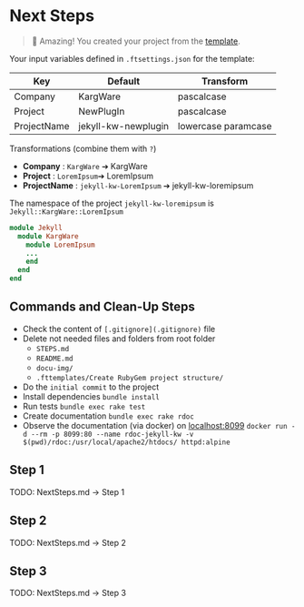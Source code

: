 # Next Steps

> 🥳 Amazing! You created your project from the [template][GitHub jekyll-plugin-template].

Your input variables defined in `.ftsettings.json` for the template:

| Key         | Default             | Transform           |
|-------------|---------------------|---------------------|
| Company     | KargWare            | pascalcase          |
| Project     | NewPlugIn           | pascalcase          |
| ProjectName | jekyll-kw-newplugin | lowercase paramcase |

Transformations (combine them with `?`)

- **Company**     : `KargWare` ➔ KargWare
- **Project**     : `LoremIpsum`➔ LoremIpsum
- **ProjectName** : `jekyll-kw-LoremIpsum` ➔ jekyll-kw-loremipsum

The namespace of the project `jekyll-kw-loremipsum` is `Jekyll::KargWare::LoremIpsum`

```ruby
module Jekyll
  module KargWare
    module LoremIpsum
    ...
    end
  end
end
```

## Commands and Clean-Up Steps

- Check the content of `[.gitignore](.gitignore)` file
- Delete not needed files and folders from root folder
  - `STEPS.md`
  - `README.md`
  - `docu-img/`
  - `.fttemplates/Create RubyGem project structure/`
- Do the `initial commit` to the project
- Install dependencies `bundle install`
- Run tests `bundle exec rake test`
- Create documentation `bundle exec rake rdoc`
- Observe the documentation (via docker) on [localhost:8099](http://localhost:8099) `docker run -d --rm -p 8099:80 --name rdoc-jekyll-kw -v $(pwd)/rdoc:/usr/local/apache2/htdocs/ httpd:alpine`

## Step 1

TODO: NextSteps.md -> Step 1

## Step 2

TODO: NextSteps.md -> Step 2

## Step 3

TODO: NextSteps.md -> Step 3

[GitHub jekyll-plugin-template]: https://github.com/n13org/jekyll-plugin-template